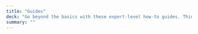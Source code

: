 ```yaml
---
title: "Guides"
deck: "Go beyond the basics with these expert-level how-to guides. Think of these guides as digital textbooks that provide comprehensive information and tactics for building excellent digital experiences."
summary: ""
---
```

